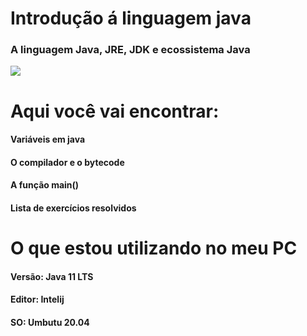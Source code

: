 # Introdução á linguagem java
### A linguagem Java, JRE, JDK e ecossistema Java
<img src="http://2.bp.blogspot.com/_ilYJ2ZmDd8A/TDTFHp8pl8I/AAAAAAAAABM/VfOLyKouzUk/s400/jvm-jre-jdk1.png">


# Aqui você vai encontrar: 
#### Variáveis em java
#### O compilador e o bytecode
#### A função main()
#### Lista de exercícios resolvidos

# O que estou utilizando no meu PC
#### Versão: Java 11 LTS
#### Editor: Intelij
#### SO: Umbutu 20.04
